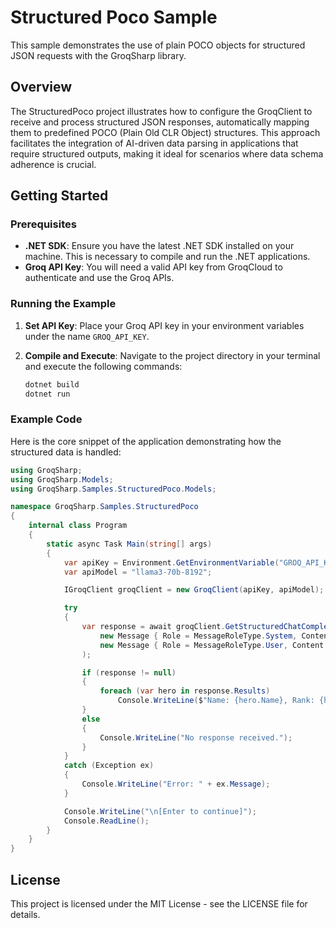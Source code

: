 # Structured Poco Sample

This sample demonstrates the use of plain POCO objects for structured JSON requests with the GroqSharp library.

## Overview

The StructuredPoco project illustrates how to configure the GroqClient to receive and process structured JSON responses, automatically mapping them to predefined POCO (Plain Old CLR Object) structures. This approach facilitates the integration of AI-driven data parsing in applications that require structured outputs, making it ideal for scenarios where data schema adherence is crucial.

## Getting Started

### Prerequisites

- **.NET SDK**: Ensure you have the latest .NET SDK installed on your machine. This is necessary to compile and run the .NET applications.
- **Groq API Key**: You will need a valid API key from GroqCloud to authenticate and use the Groq APIs.

### Running the Example

1. **Set API Key**: Place your Groq API key in your environment variables under the name `GROQ_API_KEY`.
2. **Compile and Execute**: Navigate to the project directory in your terminal and execute the following commands:

   ```bash
   dotnet build
   dotnet run
   ```

### Example Code

Here is the core snippet of the application demonstrating how the structured data is handled:

```csharp
using GroqSharp;
using GroqSharp.Models;
using GroqSharp.Samples.StructuredPoco.Models;

namespace GroqSharp.Samples.StructuredPoco
{
    internal class Program
    {
        static async Task Main(string[] args)
        {
            var apiKey = Environment.GetEnvironmentVariable("GROQ_API_KEY");
            var apiModel = "llama3-70b-8192";

            IGroqClient groqClient = new GroqClient(apiKey, apiModel);

            try
            {
                var response = await groqClient.GetStructuredChatCompletionAsync<SuperHeroCollection>(
                    new Message { Role = MessageRoleType.System, Content = "You are a helpful, smart, kind, and efficient AI assistant." },
                    new Message { Role = MessageRoleType.User, Content = "Give me a few Superhero characters." }
                );

                if (response != null)
                {
                    foreach (var hero in response.Results)
                        Console.WriteLine($"Name: {hero.Name}, Rank: {hero.Powers.Rank}, Abilities: {hero.Powers.Abilities}");
                }
                else
                {
                    Console.WriteLine("No response received.");
                }
            }
            catch (Exception ex)
            {
                Console.WriteLine("Error: " + ex.Message);
            }

            Console.WriteLine("\n[Enter to continue]");
            Console.ReadLine();
        }
    }
}
```

## License

This project is licensed under the MIT License - see the LICENSE file for details.